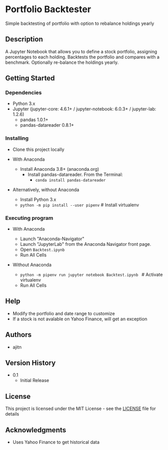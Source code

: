 # Portfolio Backtester

Simple backtesting of portfolio with option to rebalance holdings yearly

## Description

A Jupyter Notebook that allows you to define a stock portfolio, assigning percentages to each holding.
Backtests the portfolio and compares with a benchmark.
Optionally re-balance the holdings yearly.

## Getting Started

### Dependencies

* Python 3.x
* Jupyter (jupyter-core: 4.6.1+ / jupyter-notebook: 6.0.3+ / jupyter-lab: 1.2.6)
    * pandas                    1.0.1+
    * pandas-datareader         0.8.1+


### Installing

* Clone this project locally

* With Anaconda
  * Install Anaconda 3.8+  (anaconda.org)
    * Install pandas-datareader. From the Terminal:
      * ```conda install pandas-datareader```

* Alternatively, without Anaconda
  * Install Python 3.x
  * ```python -m pip install --user pipenv``` # Install virtualenv
<!--
  * ```python --version```
       #Python 3.9.4
  * ```#python -m pip install --user jupyter matplotlib pandas pandas-datareader```
  * ```python -m pipenv install jupyter```
  * ```python -m pipenv install matplotlib pandas pandas-datareader```
  * ```jupyter notebook Backtest.ipynb``` # Run notebook
-->

### Executing program

* With Anaconda
  * Launch "Anaconda-Navigator"
  * Launch "JupyterLab" from the Anaconda Navigator front page.
  * Open ```Backtest.ipynb```
  * Run All Cells

* Without Anaconda
  * ```python -m pipenv run jupyter notebook Backtest.ipynb ``` # Activate virtualenv
  * Run All Cells
<!--
  * ```python -m pipenv shell``` # Activate virtualenv
-->

## Help

* Modify the portfolio and date range to customize
* If a stock is not avalable on Yahoo Finance, will get an exception

## Authors

* ajitn

## Version History

* 0.1
    * Initial Release

## License

This project is licensed under the MIT License - see the [LICENSE](LICENSE) file for details

## Acknowledgments

* Uses Yahoo Finance to get historical data
